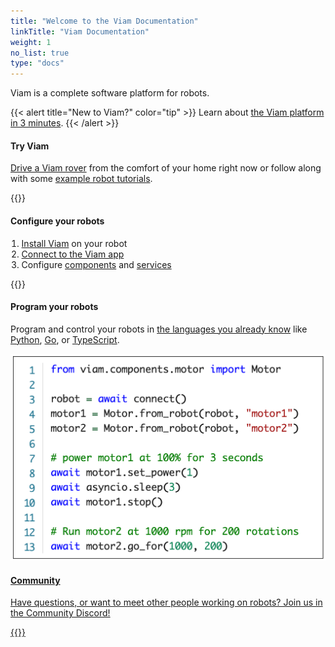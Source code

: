 ```yaml
---
title: "Welcome to the Viam Documentation"
linkTitle: "Viam Documentation"
weight: 1
no_list: true
type: "docs"
---
```


Viam is a complete software platform for robots.

{{< alert title="New to Viam?" color="tip" >}}
Learn about [the Viam platform in 3 minutes](viam).
{{< /alert >}}

<div class="container td-max-width-on-larger-screens">
  <div class="row">
    <div class="col landing-hover-card">
        <div class="landing-hover-card-padding yellow">
            <h4>Try Viam</h4>
            <p style="text-align: left;"><a href="try-viam">Drive a Viam rover</a> from the comfort of your home right now or follow along with some <a href="tutorials">example robot tutorials</a>.</p>
            {{<gif webm_src="img/rover.webm" mp4_src="img/rover.mp4" alt="A Viam Rover moving about">}}
        </div>
    </div>
    <div class="col landing-hover-card ">
        <div class="landing-hover-card-padding purple">
        <h4>Configure your robots</h4>
        <div style="text-align: left">
            <ol style="padding-inline-start: 1.1rem">
            <li><a href="installation">Install Viam</a> on your robot</li>
            <li><a href="manage/fleet/">Connect to the Viam app</a></li>
            <li>Configure <a href="components">components</a> and <a href="services">services</a></li>
            </ol>
            {{<gif webm_src="img/blink.webm" mp4_src="img/blink.mp4" alt="A blinking L.E.D. connected to a Raspberry Pi">}}
        </div>
    </div>
    </div>
  </div>
  <div class="row">
    <div class="col landing-hover-card">
        <div class="landing-hover-card-padding teal">
        <h4>Program your robots</h4>
        <p style="text-align: left;">
            Program and control your robots in <a href="program/sdk-as-client/"> the languages you already know</a> like <a href="https://python.viam.dev/">Python</a>, <a href="https://pkg.go.dev/go.viam.com/rdk">Go</a>, or <a href="https://ts.viam.dev/">TypeScript</a>.
        </p>
        <img src="img/code.png" alt="Robot code">
        </div>
    </div>
    <div class="col landing-hover-card">
        <div class="landing-hover-card-padding pink">
        <a href="https://discord.gg/viam">
            <h4>Community</h4>
            <p style="text-align: left;">Have questions, or want to meet other people working on robots? Join us in the Community Discord!</p>
            {{<gif webm_src="img/heart.webm" mp4_src="img/heart.mp4" alt="A robot drawing a heart">}}
        </a>
        </div>
    </div>
    </div>
</div>
